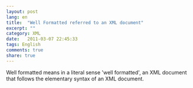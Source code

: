 ```yaml
---
layout: post
lang: en
title:  "Well Formatted referred to an XML document"
excerpt: ""
category: XML
date:   2011-03-07 22:45:33
tags: English
comments: true
share: true
---
```

Well formatted means in a literal sense 'well formatted', an XML document that follows the elementary syntax of an XML document.
